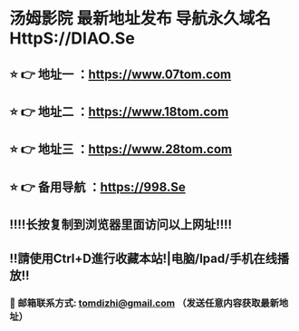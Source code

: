 # 汤姆影院 最新地址发布 导航永久域名HttpS://DIAO.Se
## ⭐️ 👉 地址一 ：https://www.07tom.com
## ⭐️ 👉 地址二 ：https://www.18tom.com
## ⭐️ 👉 地址三 ：https://www.28tom.com
## ⭐️ 👉 备用导航 ：https://998.Se
## ‼️‼️长按复制到浏览器里面访问以上网址‼️‼️
## ‼️請使用Ctrl+D進行收藏本站!|电脑/Ipad/手机在线播放‼️
### 📧 邮箱联系方式: tomdizhi@gmail.com （发送任意内容获取最新地址）
